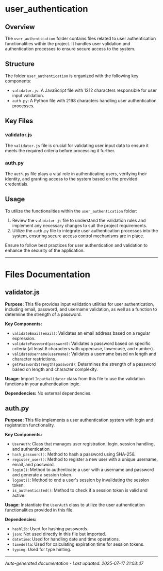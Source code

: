# user_authentication

## Overview
The `user_authentication` folder contains files related to user authentication functionalities within the project. It handles user validation and authentication processes to ensure secure access to the system.

## Structure
The folder `user_authentication` is organized with the following key components:
- `validator.js`: A JavaScript file with 1212 characters responsible for user input validation.
- `auth.py`: A Python file with 2198 characters handling user authentication processes.

## Key Files
### validator.js
The `validator.js` file is crucial for validating user input data to ensure it meets the required criteria before processing it further.

### auth.py
The `auth.py` file plays a vital role in authenticating users, verifying their identity, and granting access to the system based on the provided credentials.

## Usage
To utilize the functionalities within the `user_authentication` folder:
1. Review the `validator.js` file to understand the validation rules and implement any necessary changes to suit the project requirements.
2. Utilize the `auth.py` file to integrate user authentication processes into the system, ensuring secure access control mechanisms are in place.

Ensure to follow best practices for user authentication and validation to enhance the security of the application.

---

# Files Documentation

## validator.js

**Purpose:** This file provides input validation utilities for user authentication, including email, password, and username validation, as well as a function to determine the strength of a password.

**Key Components:**
- `validateEmail(email)`: Validates an email address based on a regular expression.
- `validatePassword(password)`: Validates a password based on specific criteria (at least 8 characters with uppercase, lowercase, and number).
- `validateUsername(username)`: Validates a username based on length and character restrictions.
- `getPasswordStrength(password)`: Determines the strength of a password based on length and character complexity.

**Usage:** Import `InputValidator` class from this file to use the validation functions in your authentication logic.

**Dependencies:** No external dependencies.

## auth.py

**Purpose:** This file implements a user authentication system with login and registration functionality.

**Key Components:**
- `UserAuth`: Class that manages user registration, login, session handling, and authentication.
- `hash_password()`: Method to hash a password using SHA-256.
- `register_user()`: Method to register a new user with a unique username, email, and password.
- `login()`: Method to authenticate a user with a username and password and generate a session token.
- `logout()`: Method to end a user's session by invalidating the session token.
- `is_authenticated()`: Method to check if a session token is valid and active.

**Usage:** Instantiate the `UserAuth` class to utilize the user authentication functionalities provided in this file.

**Dependencies:**
- `hashlib`: Used for hashing passwords.
- `json`: Not used directly in this file but imported.
- `datetime`: Used for handling date and time operations.
- `timedelta`: Used for calculating expiration time for session tokens.
- `typing`: Used for type hinting.

---
*Auto-generated documentation - Last updated: 2025-07-17 21:03:47*
